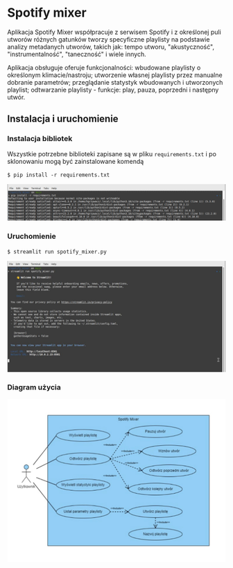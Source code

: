 # Spotify mixer
Aplikacja Spotify Mixer współpracuje z serwisem Spotify i  z określonej puli utworów różnych gatunków tworzy specyficzne playlisty na podstawie analizy metadanych utworów, takich jak: tempo utworu, "akustyczność", "instrumentalność", "taneczność" i wiele innych.

Aplikacja obsługuje oferuje funkcjonalności: 
wbudowane playlisty o określonym klimacie/nastroju;
utworzenie własnej playlisty przez manualne dobranie parametrów;
przeglądanie statystyk wbudowanych i utworzonych playlist;
odtwarzanie playlisty - funkcje: play, pauza, poprzedni i następny utwór.


## Instalacja i uruchomienie

### Instalacja bibliotek

Wszystkie potrzebne biblioteki zapisane są w pliku `requirements.txt` i po sklonowaniu mogą być zainstalowane komendą

```
$ pip install -r requirements.txt
```

![pip](./docs/pip.png "pip")

### Uruchomienie

```
$ streamlit run spotify_mixer.py
```

![streamlit run](./docs/streamlit-run.jpg "streamlit run")


### Diagram użycia

![Diagram użycia](./docs/proces.jpg "Diagram użycia")
